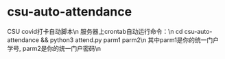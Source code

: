 # csu-auto-attendance
CSU covid打卡自动脚本\n
服务器上crontab自动运行命令：\n
cd csu-auto-attendance && python3 attend.py parm1 parm2\n
其中parm1是你的统一门户学号, parm2是你的统一门户密码\n
